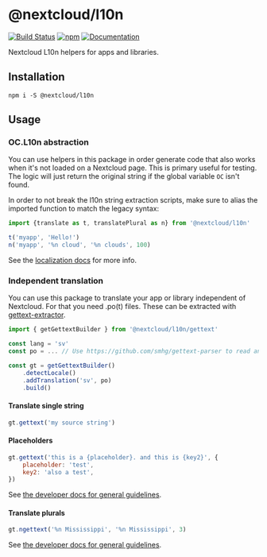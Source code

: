 # @nextcloud/l10n

[![Build Status](https://img.shields.io/github/actions/workflow/status/nextcloud-libraries/nextcloud-l10n/node.yml?branch=master)](https://github.com/nextcloud-libraries/nextcloud-l10n/actions/workflows/node.yml)
[![npm](https://img.shields.io/npm/v/@nextcloud/l10n.svg)](https://www.npmjs.com/package/@nextcloud/l10n)
[![Documentation](https://img.shields.io/badge/Documentation-online-brightgreen)](https://nextcloud.github.io/nextcloud-l10n/)

Nextcloud L10n helpers for apps and libraries.

## Installation

```
npm i -S @nextcloud/l10n
```

## Usage

### OC.L10n abstraction

You can use helpers in this package in order generate code that also works when it's not loaded on a Nextcloud page. This is primary useful for testing. The logic will just return the original string if the global variable `OC` isn't found.

In order to not break the l10n string extraction scripts, make sure to alias the imported function to match the legacy syntax:

```js
import {translate as t, translatePlural as n} from '@nextcloud/l10n'

t('myapp', 'Hello!')
n('myapp', '%n cloud', '%n clouds', 100)
```

See the [localization docs](https://docs.nextcloud.com/server/stable/developer_manual/basics/front-end/l10n.html) for more info.

### Independent translation

You can use this package to translate your app or library independent of Nextcloud. For that you need .po(t) files. These can be extracted with [gettext-extractor](https://github.com/lukasgeiter/gettext-extractor).

```js
import { getGettextBuilder } from '@nextcloud/l10n/gettext'

const lang = 'sv'
const po = ... // Use https://github.com/smhg/gettext-parser to read and convert your .po(t) file

const gt = getGettextBuilder()
    .detectLocale()
    .addTranslation('sv', po)
    .build()
```

#### Translate single string

```js
gt.gettext('my source string')
```

#### Placeholders

```js
gt.gettext('this is a {placeholder}. and this is {key2}', {
    placeholder: 'test',
    key2: 'also a test',
})
```

See [the developer docs for general guidelines](https://docs.nextcloud.com/server/stable/developer_manual/basics/front-end/l10n.html).

#### Translate plurals

```js
gt.ngettext('%n Mississippi', '%n Mississippi', 3)
```

See [the developer docs for general guidelines](https://docs.nextcloud.com/server/stable/developer_manual/basics/front-end/l10n.html).
